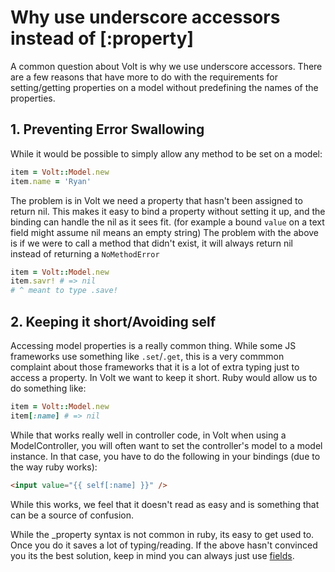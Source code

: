 # Why use underscore accessors instead of [:property]

A common question about Volt is why we use underscore accessors.  There are a few reasons that have more to do with the requirements for setting/getting properties on a model without predefining the names of the properties.

## 1. Preventing Error Swallowing

While it would be possible to simply allow any method to be set on a model:

```ruby
item = Volt::Model.new
item.name = 'Ryan'
```

The problem is in Volt we need a property that hasn't been assigned to return nil.  This makes it easy to bind a property without setting it up, and the binding can handle the nil as it sees fit.  (for example a bound ```value``` on a text field might assume nil means an empty string)  The problem with the above is if we were to call a method that didn't exist, it will always return nil instead of returning a ```NoMethodError```

```ruby
item = Volt::Model.new
item.savr! # => nil
# ^ meant to type .save!
```

## 2. Keeping it short/Avoiding self

Accessing model properties is a really common thing.  While some JS frameworks use something like ```.set```/```.get```, this is a very commmon complaint about those frameworks that it is a lot of extra typing just to access a property.  In Volt we want to keep it short.  Ruby would allow us to do something like:

```ruby
item = Volt::Model.new
item[:name] # => nil
```

While that works really well in controller code, in Volt when using a ModelController, you will often want to set the controller's model to a model instance.  In that case, you have to do the following in your bindings (due to the way ruby works):

```html
<input value="{{ self[:name] }}" />
```

While this works, we feel that it doesn't read as easy and is something that can be a source of confusion.

While the _property syntax is not common in ruby, its easy to get used to. Once you do it saves a lot of typing/reading.  If the above hasn't convinced you its the best solution, keep in mind you can always just use [fields](/docs/models.md).
